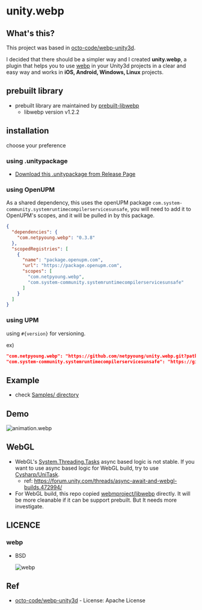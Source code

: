# unity.webp

## What's this?

 This project was based in [octo-code/webp-unity3d](https://github.com/octo-code/webp-unity3d).

 I decided that there should be a simpler way and I created **unity.webp**, a plugin that helps you to use [webp](https://developers.google.com/speed/webp/) in your Unity3d projects in a clear and easy way and works in **iOS, Android, Windows, Linux** projects.

## prebuilt library

- prebuilt library are maintained by [prebuilt-libwebp](https://github.com/netpyoung/prebuilt-libwebp)
  - libwebp version v1.2.2

## installation

choose your preference

### using .unitypackage

- [Download this .unitypackage from Release Page](https://github.com/netpyoung/unity.webp/releases)

### using OpenUPM

As a shared dependency, this uses the openUPM package `com.system-community.systemruntimecompilerservicesunsafe`, you will need to add it to OpenUPM's scopes, and it will be pulled in by this package.

```json
{
  "dependencies": {
    "com.netpyoung.webp": "0.3.8"
  },
  "scopedRegistries": [
    {
      "name": "package.openupm.com",
      "url": "https://package.openupm.com",
      "scopes": [
        "com.netpyoung.webp",
        "com.system-community.systemruntimecompilerservicesunsafe"
      ]
    }
  ]
}
```

### using UPM

using `#{version}` for versioning.

ex)

``` json
"com.netpyoung.webp": "https://github.com/netpyoung/unity.webp.git?path=unity_project/Assets/unity.webp#0.3.8",
"com.system-community.systemruntimecompilerservicesunsafe": "https://github.com/system-community/SystemRuntimeCompilerServicesUnsafe.git?path=Assets/_Root#6.0.0",

```

## Example

- check [Samples/ directory](https://github.com/netpyoung/unity.webp/tree/master/unity_project/Assets/Samples)

## Demo

![animation.webp](./animation.webp)

## WebGL

- WebGL's [System.Threading.Tasks](https://docs.microsoft.com/dotnet/api/system.threading.tasks.task?view=net-6.0) async based logic is not stable. If you want to use async based logic for WebGL build, try to use [Cysharp/UniTask](https://github.com/Cysharp/UniTask).
  - ref: <https://forum.unity.com/threads/async-await-and-webgl-builds.472994/>
- For WebGL build, this repo copied [webmproject/libwebp](https://github.com/webmproject/libwebp) directly. It will be more cleanable if it can be support prebuilt. But It needs more investigate.

## LICENCE

### webp

- BSD

  ![webp](webplogo.png)

## Ref

- [octo-code/webp-unity3d](https://github.com/octo-code/webp-unity3d) - License: Apache License
